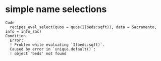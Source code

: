 # simple name selections

    Code
      recipes_eval_select(quos = quos(I(beds:sqft)), data = Sacramento, info = info_sac)
    Condition
      Error:
      ! Problem while evaluating `I(beds:sqft)`.
      Caused by error in `unique.default()`:
      ! object 'beds' not found

